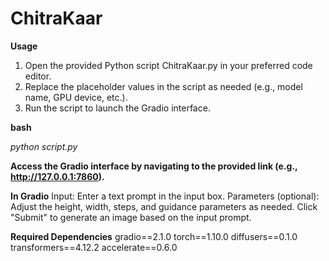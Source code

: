 # ChitraKaar
**Usage**
1. Open the provided Python script ChitraKaar.py in your preferred code editor.
2. Replace the placeholder values in the script as needed (e.g., model name, GPU device, etc.).
3. Run the script to launch the Gradio interface.
   
**bash**

_python script.py_

**Access the Gradio interface by navigating to the provided link (e.g., http://127.0.0.1:7860).**

**In Gradio**
Input: Enter a text prompt in the input box.
Parameters (optional): Adjust the height, width, steps, and guidance parameters as needed.
Click "Submit" to generate an image based on the input prompt.

**Required Dependencies**
gradio==2.1.0
torch==1.10.0
diffusers==0.1.0
transformers==4.12.2
accelerate==0.6.0
